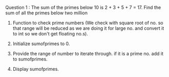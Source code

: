 Question 1 : The sum of the primes below 10 is 2 + 3 + 5 + 7 = 17.
 Find the sum of all the primes below two million
 
1. Function to check prime numbers
    (We check with square root of no. so that range will be reduced as we are doing it for large no.
    and convert it to int so we don't get floating no.s).
	
2. Initialize sumofprimes to 0.

3. Provide the range of number to iterate through.
    if it is a prime no. add it to sumofprimes.

4. Display sumofprimes.

